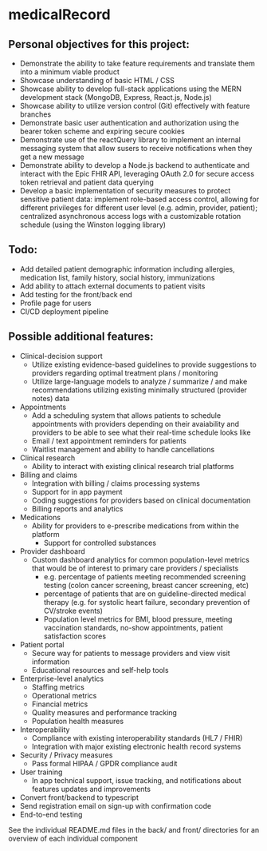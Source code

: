 # medicalRecord

## Personal objectives for this project:

- Demonstrate the ability to take feature requirements and translate them into a minimum viable product
- Showcase understanding of basic HTML / CSS
- Showcase ability to develop full-stack applications using the MERN development stack (MongoDB, Express, React.js, Node.js)
- Showcase ability to utilize version control (Git) effectively with feature branches
- Demonstrate basic user authentication and authorization using the bearer token scheme and expiring secure cookies
- Demonstrate use of the reactQuery library to implement an internal messaging system that allow susers to receive notifications when they get a new message
- Demonstrate ability to develop a Node.js backend to authenticate and interact with the Epic FHIR API, leveraging OAuth 2.0 for secure access token retrieval and patient data querying
- Develop a basic implementation of security measures to protect sensitive patient data: implement role-based access control, allowing for different privileges for different user level (e.g. admin, provider, patient); centralized asynchronous access logs with a customizable rotation schedule (using the Winston logging library)

## Todo:

- Add detailed patient demographic information including allergies, medication list, family history, social history, immunizations
- Add ability to attach external documents to patient visits
- Add testing for the front/back end
- Profile page for users
- CI/CD deployment pipeline

## Possible additional features:

- Clinical-decision support
  - Utilize existing evidence-based guidelines to provide suggestions to providers regarding optimal treatment plans / monitoring
  - Utilize large-language models to analyze / summarize / and make recommendations utilizing existing minimally structured (provider notes) data
- Appointments
  - Add a scheduling system that allows patients to schedule appointments with providers depending on their avaiability and providers to be able to see what their real-time schedule looks like
  - Email / text appointment reminders for patients
  - Waitlist management and ability to handle cancellations
- Clinical research
  - Ability to interact with existing clinical research trial platforms
- Billing and claims
  - Integration with billing / claims processing systems
  - Support for in app payment
  - Coding suggestions for providers based on clinical documentation
  - Billing reports and analytics
- Medications
  - Ability for providers to e-prescribe medications from within the platform
    - Support for controlled substances
- Provider dashboard
  - Custom dashboard analytics for common population-level metrics that would be of interest to primary care providers / specialists
    - e.g. percentage of patients meeting recommended screening testing (colon cancer screening, breast cancer screening, etc)
    - percentage of patients that are on guideline-directed medical therapy (e.g. for systolic heart failure, secondary prevention of CV/stroke events)
    - Population level metrics for BMI, blood pressure, meeting vaccination standards, no-show appointments, patient satisfaction scores
- Patient portal
  - Secure way for patients to message providers and view visit information
  - Educational resources and self-help tools
- Enterprise-level analytics
  - Staffing metrics
  - Operational metrics
  - Financial metrics
  - Quality measures and performance tracking
  - Population health measures
- Interoperability
  - Compliance with existing interoperability standards (HL7 / FHIR)
  - Integration with major existing electronic health record systems
- Security / Privacy measures
  - Pass formal HIPAA / GPDR compliance audit
- User training
  - In app technical support, issue tracking, and notifications about features updates and improvements
- Convert front/backend to typescript
- Send registration email on sign-up with confirmation code
- End-to-end testing

See the individual README.md files in the back/ and front/ directories for an overview of each individual component
